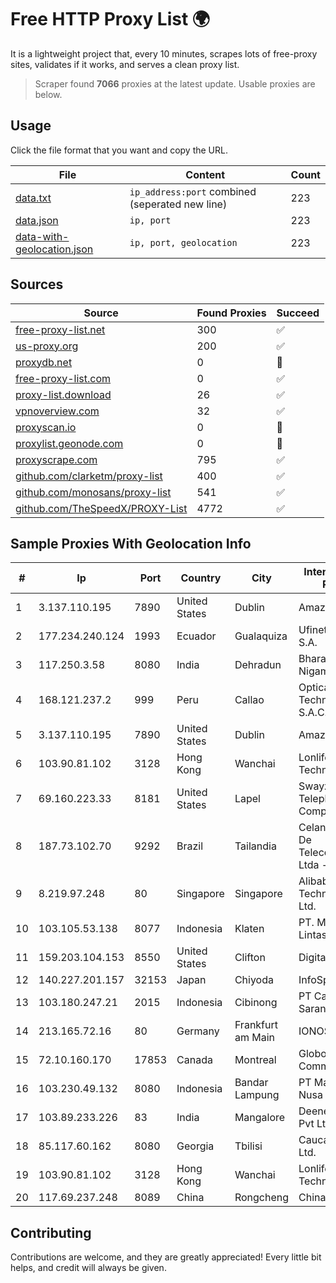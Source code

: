 
# Free HTTP Proxy List 🌍

It is a lightweight project that, every 10 minutes, scrapes lots of free-proxy sites, validates if it works, and serves a clean proxy list.


> Scraper found **7066** proxies at the latest update. Usable proxies are below.

## Usage

Click the file format that you want and copy the URL.


|File|Content|Count|
|----|-------|-----|
|[data.txt](https://raw.githubusercontent.com/themiralay/Proxy-List-World/master/data.txt)|`ip_address:port` combined (seperated new line)|223|
|[data.json](https://raw.githubusercontent.com/themiralay/Proxy-List-World/master/data.json)|`ip, port`|223|
|[data-with-geolocation.json](https://raw.githubusercontent.com/themiralay/Proxy-List-World/master/data-with-geolocation.json)|`ip, port, geolocation`|223|

## Sources

|Source|Found Proxies|Succeed|
|------|-------------|-------|
|[free-proxy-list.net](https://free-proxy-list.net)|300|✅|
|[us-proxy.org](https://www.us-proxy.org)|200|✅|
|[proxydb.net](http://proxydb.net)|0|🚫|
|[free-proxy-list.com](https://free-proxy-list.com/?page=&port=&type%5B%5D=http&type%5B%5D=https&up_time=0&search=Search)|0|✅|
|[proxy-list.download](https://www.proxy-list.download/HTTP)|26|✅|
|[vpnoverview.com](https://vpnoverview.com/privacy/anonymous-browsing/free-proxy-servers)|32|✅|
|[proxyscan.io](https://www.proxyscan.io)|0|🚫|
|[proxylist.geonode.com](https://proxylist.geonode.com/api/proxy-list?limit=300&page=1&sort_by=lastChecked&sort_type=desc&protocols=http,https)|0|🚫|
|[proxyscrape.com](https://api.proxyscrape.com/v2/?request=displayproxies&protocol=http&timeout=10000&country=all&ssl=all&anonymity=all)|795|✅|
|[github.com/clarketm/proxy-list](https://raw.githubusercontent.com/clarketm/proxy-list/master/proxy-list-raw.txt)|400|✅|
|[github.com/monosans/proxy-list](https://raw.githubusercontent.com/monosans/proxy-list/main/proxies/http.txt)|541|✅|
|[github.com/TheSpeedX/PROXY-List](https://raw.githubusercontent.com/TheSpeedX/PROXY-List/master/http.txt)|4772|✅|


## Sample Proxies With Geolocation Info

|#|Ip|Port|Country|City|Internet Service Provider|
|-|--|----|-------|----|-------------------------|
|1|3.137.110.195|7890|United States|Dublin|Amazon.com, Inc.|
|2|177.234.240.124|1993|Ecuador|Gualaquiza|Ufinet Panama S.A.|
|3|117.250.3.58|8080|India|Dehradun|Bharat Sanchar Nigam Ltd|
|4|168.121.237.2|999|Peru|Callao|Optical Technologies S.A.C.|
|5|3.137.110.195|7890|United States|Dublin|Amazon.com, Inc.|
|6|103.90.81.102|3128|Hong Kong|Wanchai|Lonlife Technology Co.|
|7|69.160.223.33|8181|United States|Lapel|Swayzee Telephone Company, Inc.|
|8|187.73.102.70|9292|Brazil|Tailandia|Celante Servicos De Telecomunicacoes Ltda - EPP|
|9|8.219.97.248|80|Singapore|Singapore|Alibaba (US) Technology Co., Ltd.|
|10|103.105.53.138|8077|Indonesia|Klaten|PT. Mega Artha Lintas Data|
|11|159.203.104.153|8550|United States|Clifton|DigitalOcean, LLC|
|12|140.227.201.157|32153|Japan|Chiyoda|InfoSphere|
|13|103.180.247.21|2015|Indonesia|Cibinong|PT Cakrawala Sarana Solusindo|
|14|213.165.72.16|80|Germany|Frankfurt am Main|IONOS SE|
|15|72.10.160.170|17853|Canada|Montreal|GloboTech Communications|
|16|103.230.49.132|8080|Indonesia|Bandar Lampung|PT Mandala Lintas Nusa|
|17|103.89.233.226|83|India|Mangalore|Deenet Services Pvt Ltd|
|18|85.117.60.162|8080|Georgia|Tbilisi|Caucasus Online Ltd.|
|19|103.90.81.102|3128|Hong Kong|Wanchai|Lonlife Technology Co.|
|20|117.69.237.248|8089|China|Rongcheng|Chinanet|



## Contributing

Contributions are welcome, and they are greatly appreciated! Every
little bit helps, and credit will always be given.

